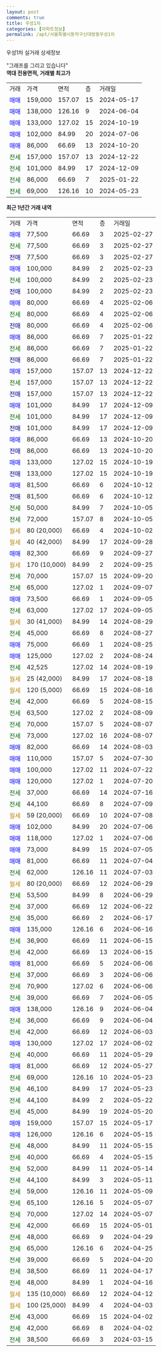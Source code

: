 ```yaml
---
layout: post
comments: true
title: 우성1차
categories: [아파트정보]
permalink: /apt/서울특별시동작구신대방동우성1차
---
```


우성1차 실거래 상세정보

<script type="text/javascript">
  google.charts.load('current', {'packages':['line', 'corechart']});
  google.charts.setOnLoadCallback(drawChart);

  function drawChart() {
    var data = new google.visualization.DataTable();
    data.addColumn('date', '거래일');
    data.addColumn('number', "매매");
    data.addColumn('number', "전세");
    data.addColumn('number', "전매");

    data.addRows([[new Date(Date.parse("2025-02-27")), 77500, null, null], [new Date(Date.parse("2025-02-27")), null, 77500, null], [new Date(Date.parse("2025-02-27")), null, null, 77500], [new Date(Date.parse("2025-02-23")), 100000, null, null], [new Date(Date.parse("2025-02-23")), null, 100000, null], [new Date(Date.parse("2025-02-23")), null, null, 100000], [new Date(Date.parse("2025-02-06")), 80000, null, null], [new Date(Date.parse("2025-02-06")), null, 80000, null], [new Date(Date.parse("2025-02-06")), null, null, 80000], [new Date(Date.parse("2025-01-22")), 86000, null, null], [new Date(Date.parse("2025-01-22")), null, 86000, null], [new Date(Date.parse("2025-01-22")), null, null, 86000], [new Date(Date.parse("2024-12-22")), 157000, null, null], [new Date(Date.parse("2024-12-22")), null, 157000, null], [new Date(Date.parse("2024-12-22")), null, null, 157000], [new Date(Date.parse("2024-12-09")), 101000, null, null], [new Date(Date.parse("2024-12-09")), null, 101000, null], [new Date(Date.parse("2024-12-09")), null, null, 101000], [new Date(Date.parse("2024-10-20")), 86000, null, null], [new Date(Date.parse("2024-10-20")), null, null, 86000], [new Date(Date.parse("2024-10-19")), 133000, null, null], [new Date(Date.parse("2024-10-19")), null, null, 133000], [new Date(Date.parse("2024-10-12")), 81500, null, null], [new Date(Date.parse("2024-10-12")), null, null, 81500], [new Date(Date.parse("2024-10-05")), null, 50000, null], [new Date(Date.parse("2024-10-05")), null, 72000, null], [new Date(Date.parse("2024-10-02")), null, null, null], [new Date(Date.parse("2024-09-28")), null, null, null], [new Date(Date.parse("2024-09-27")), 82300, null, null], [new Date(Date.parse("2024-09-25")), null, null, null], [new Date(Date.parse("2024-09-20")), null, 70000, null], [new Date(Date.parse("2024-09-07")), null, 65000, null], [new Date(Date.parse("2024-09-05")), 73500, null, null], [new Date(Date.parse("2024-09-05")), null, 63000, null], [new Date(Date.parse("2024-08-29")), null, null, null], [new Date(Date.parse("2024-08-27")), null, 45000, null], [new Date(Date.parse("2024-08-25")), 75000, null, null], [new Date(Date.parse("2024-08-24")), 125000, null, null], [new Date(Date.parse("2024-08-19")), null, 42525, null], [new Date(Date.parse("2024-08-18")), null, null, null], [new Date(Date.parse("2024-08-16")), null, null, null], [new Date(Date.parse("2024-08-15")), null, 42000, null], [new Date(Date.parse("2024-08-09")), null, 63500, null], [new Date(Date.parse("2024-08-07")), null, 70000, null], [new Date(Date.parse("2024-08-07")), null, 73000, null], [new Date(Date.parse("2024-08-03")), 82000, null, null], [new Date(Date.parse("2024-07-30")), 110000, null, null], [new Date(Date.parse("2024-07-22")), 100000, null, null], [new Date(Date.parse("2024-07-20")), 120000, null, null], [new Date(Date.parse("2024-07-16")), null, 37000, null], [new Date(Date.parse("2024-07-09")), null, 44100, null], [new Date(Date.parse("2024-07-08")), null, null, null], [new Date(Date.parse("2024-07-06")), 102000, null, null], [new Date(Date.parse("2024-07-06")), 118000, null, null], [new Date(Date.parse("2024-07-05")), 73000, null, null], [new Date(Date.parse("2024-07-04")), 81000, null, null], [new Date(Date.parse("2024-07-03")), null, 62000, null], [new Date(Date.parse("2024-06-29")), null, null, null], [new Date(Date.parse("2024-06-29")), null, 53500, null], [new Date(Date.parse("2024-06-22")), null, 37000, null], [new Date(Date.parse("2024-06-17")), null, 35000, null], [new Date(Date.parse("2024-06-16")), 135000, null, null], [new Date(Date.parse("2024-06-15")), null, 36900, null], [new Date(Date.parse("2024-06-15")), null, 42000, null], [new Date(Date.parse("2024-06-06")), 81000, null, null], [new Date(Date.parse("2024-06-06")), null, 37000, null], [new Date(Date.parse("2024-06-06")), null, 70900, null], [new Date(Date.parse("2024-06-05")), null, 39000, null], [new Date(Date.parse("2024-06-04")), 138000, null, null], [new Date(Date.parse("2024-06-04")), null, 36000, null], [new Date(Date.parse("2024-06-03")), null, 42000, null], [new Date(Date.parse("2024-06-02")), 130000, null, null], [new Date(Date.parse("2024-05-29")), null, 40000, null], [new Date(Date.parse("2024-05-27")), 81000, null, null], [new Date(Date.parse("2024-05-23")), null, 69000, null], [new Date(Date.parse("2024-05-23")), null, 46100, null], [new Date(Date.parse("2024-05-22")), null, 44100, null], [new Date(Date.parse("2024-05-20")), null, 45000, null], [new Date(Date.parse("2024-05-17")), 159000, null, null], [new Date(Date.parse("2024-05-15")), 126000, null, null], [new Date(Date.parse("2024-05-15")), null, 48000, null], [new Date(Date.parse("2024-05-15")), null, 40000, null], [new Date(Date.parse("2024-05-14")), null, 52000, null], [new Date(Date.parse("2024-05-11")), null, 44100, null], [new Date(Date.parse("2024-05-09")), null, 59000, null], [new Date(Date.parse("2024-05-07")), null, 65100, null], [new Date(Date.parse("2024-05-07")), null, 70000, null], [new Date(Date.parse("2024-05-01")), null, 42000, null], [new Date(Date.parse("2024-04-29")), null, 48000, null], [new Date(Date.parse("2024-04-25")), null, 65000, null], [new Date(Date.parse("2024-04-20")), null, 39000, null], [new Date(Date.parse("2024-04-17")), null, 38500, null], [new Date(Date.parse("2024-04-16")), null, 48000, null], [new Date(Date.parse("2024-04-12")), null, null, null], [new Date(Date.parse("2024-04-03")), null, null, null], [new Date(Date.parse("2024-04-02")), null, 43000, null], [new Date(Date.parse("2024-04-02")), null, 42000, null], [new Date(Date.parse("2024-03-15")), null, 38500, null]]);

    var options = {
      hAxis: {
        format: 'yyyy/MM/dd'
      },    
      lineWidth: 0,
      pointsVisible: true,    
      title: '최근 1년간 유형별 실거래가 분포',
      legend: { position: 'bottom' }
    };

    var formatter = new google.visualization.NumberFormat({pattern:'###,###'} );
    formatter.format(data, 1);
    formatter.format(data, 2);
    
    setTimeout(function() {
        var chart = new google.visualization.LineChart(document.getElementById('columnchart_material'));
        chart.draw(data, (options));
        document.getElementById('loading').style.display = 'none';
    }, 200);
  }
</script>


<div id="loading" style="z-index:20; display: block; margin-left: 0px">"그래프를 그리고 있습니다"</div>
<div id="columnchart_material" style="width: 95%; margin-left: 0px; display: block"></div>
<!-- contents start -->
<b>역대 전용면적, 거래별 최고가</b>
<table class="sortable">
    <tr>
      <td>거래</td>
      <td>가격</td>
      <td>면적</td>
      <td>층</td>
      <td>거래일</td>
    </tr>
        <tr>
          <td><a style="color: blue">매매</a></td>
          <td>159,000</td>
          <td>157.07</td>
          <td>15</td>
          <td>2024-05-17</td>
        </tr>            <tr>
          <td><a style="color: blue">매매</a></td>
          <td>138,000</td>
          <td>126.16</td>
          <td>9</td>
          <td>2024-06-04</td>
        </tr>            <tr>
          <td><a style="color: blue">매매</a></td>
          <td>133,000</td>
          <td>127.02</td>
          <td>15</td>
          <td>2024-10-19</td>
        </tr>            <tr>
          <td><a style="color: blue">매매</a></td>
          <td>102,000</td>
          <td>84.99</td>
          <td>20</td>
          <td>2024-07-06</td>
        </tr>            <tr>
          <td><a style="color: blue">매매</a></td>
          <td>86,000</td>
          <td>66.69</td>
          <td>13</td>
          <td>2024-10-20</td>
        </tr>        
        <tr>
              <td><a style="color: darkgreen">전세</a></td>
              <td>157,000</td>
              <td>157.07</td>
              <td>13</td>
              <td>2024-12-22</td>
            </tr>            <tr>
              <td><a style="color: darkgreen">전세</a></td>
              <td>101,000</td>
              <td>84.99</td>
              <td>17</td>
              <td>2024-12-09</td>
            </tr>            <tr>
              <td><a style="color: darkgreen">전세</a></td>
              <td>86,000</td>
              <td>66.69</td>
              <td>7</td>
              <td>2025-01-22</td>
            </tr>            <tr>
              <td><a style="color: darkgreen">전세</a></td>
              <td>69,000</td>
              <td>126.16</td>
              <td>10</td>
              <td>2024-05-23</td>
            </tr>        
    
</table>

<b>최근 1년간 거래 내역</b>

<table class="sortable">
    <tr>
      <td>거래</td>
      <td>가격</td>
      <td>면적</td>
      <td>층</td>
      <td>거래일</td>
    </tr>
    <tr>
      <td><a style="color: blue">매매</a></td>
      <td>77,500</td>
      <td>66.69</td>
      <td>3</td>
      <td>2025-02-27</td>
    </tr>          <tr>
      <td><a style="color: darkgreen">전세</a></td>
      <td>77,500</td>
      <td>66.69</td>
      <td>3</td>
      <td>2025-02-27</td>
    </tr>          <tr>
      <td><a style="color: darkblue">전매</a></td>
      <td>77,500</td>
      <td>66.69</td>
      <td>3</td>
      <td>2025-02-27</td>
    </tr>          <tr>
      <td><a style="color: blue">매매</a></td>
      <td>100,000</td>
      <td>84.99</td>
      <td>2</td>
      <td>2025-02-23</td>
    </tr>          <tr>
      <td><a style="color: darkgreen">전세</a></td>
      <td>100,000</td>
      <td>84.99</td>
      <td>2</td>
      <td>2025-02-23</td>
    </tr>          <tr>
      <td><a style="color: darkblue">전매</a></td>
      <td>100,000</td>
      <td>84.99</td>
      <td>2</td>
      <td>2025-02-23</td>
    </tr>          <tr>
      <td><a style="color: blue">매매</a></td>
      <td>80,000</td>
      <td>66.69</td>
      <td>4</td>
      <td>2025-02-06</td>
    </tr>          <tr>
      <td><a style="color: darkgreen">전세</a></td>
      <td>80,000</td>
      <td>66.69</td>
      <td>4</td>
      <td>2025-02-06</td>
    </tr>          <tr>
      <td><a style="color: darkblue">전매</a></td>
      <td>80,000</td>
      <td>66.69</td>
      <td>4</td>
      <td>2025-02-06</td>
    </tr>          <tr>
      <td><a style="color: blue">매매</a></td>
      <td>86,000</td>
      <td>66.69</td>
      <td>7</td>
      <td>2025-01-22</td>
    </tr>          <tr>
      <td><a style="color: darkgreen">전세</a></td>
      <td>86,000</td>
      <td>66.69</td>
      <td>7</td>
      <td>2025-01-22</td>
    </tr>          <tr>
      <td><a style="color: darkblue">전매</a></td>
      <td>86,000</td>
      <td>66.69</td>
      <td>7</td>
      <td>2025-01-22</td>
    </tr>          <tr>
      <td><a style="color: blue">매매</a></td>
      <td>157,000</td>
      <td>157.07</td>
      <td>13</td>
      <td>2024-12-22</td>
    </tr>          <tr>
      <td><a style="color: darkgreen">전세</a></td>
      <td>157,000</td>
      <td>157.07</td>
      <td>13</td>
      <td>2024-12-22</td>
    </tr>          <tr>
      <td><a style="color: darkblue">전매</a></td>
      <td>157,000</td>
      <td>157.07</td>
      <td>13</td>
      <td>2024-12-22</td>
    </tr>          <tr>
      <td><a style="color: blue">매매</a></td>
      <td>101,000</td>
      <td>84.99</td>
      <td>17</td>
      <td>2024-12-09</td>
    </tr>          <tr>
      <td><a style="color: darkgreen">전세</a></td>
      <td>101,000</td>
      <td>84.99</td>
      <td>17</td>
      <td>2024-12-09</td>
    </tr>          <tr>
      <td><a style="color: darkblue">전매</a></td>
      <td>101,000</td>
      <td>84.99</td>
      <td>17</td>
      <td>2024-12-09</td>
    </tr>          <tr>
      <td><a style="color: blue">매매</a></td>
      <td>86,000</td>
      <td>66.69</td>
      <td>13</td>
      <td>2024-10-20</td>
    </tr>          <tr>
      <td><a style="color: darkblue">전매</a></td>
      <td>86,000</td>
      <td>66.69</td>
      <td>13</td>
      <td>2024-10-20</td>
    </tr>          <tr>
      <td><a style="color: blue">매매</a></td>
      <td>133,000</td>
      <td>127.02</td>
      <td>15</td>
      <td>2024-10-19</td>
    </tr>          <tr>
      <td><a style="color: darkblue">전매</a></td>
      <td>133,000</td>
      <td>127.02</td>
      <td>15</td>
      <td>2024-10-19</td>
    </tr>          <tr>
      <td><a style="color: blue">매매</a></td>
      <td>81,500</td>
      <td>66.69</td>
      <td>6</td>
      <td>2024-10-12</td>
    </tr>          <tr>
      <td><a style="color: darkblue">전매</a></td>
      <td>81,500</td>
      <td>66.69</td>
      <td>6</td>
      <td>2024-10-12</td>
    </tr>          <tr>
      <td><a style="color: darkgreen">전세</a></td>
      <td>50,000</td>
      <td>84.99</td>
      <td>7</td>
      <td>2024-10-05</td>
    </tr>          <tr>
      <td><a style="color: darkgreen">전세</a></td>
      <td>72,000</td>
      <td>157.07</td>
      <td>8</td>
      <td>2024-10-05</td>
    </tr>          <tr>
      <td><a style="color: darkgoldenrod">월세</a></td>
      <td>80 (20,000)</td>
      <td>66.69</td>
      <td>4</td>
      <td>2024-10-02</td>
    </tr>          <tr>
      <td><a style="color: darkgoldenrod">월세</a></td>
      <td>40 (42,000)</td>
      <td>84.99</td>
      <td>17</td>
      <td>2024-09-28</td>
    </tr>          <tr>
      <td><a style="color: blue">매매</a></td>
      <td>82,300</td>
      <td>66.69</td>
      <td>9</td>
      <td>2024-09-27</td>
    </tr>          <tr>
      <td><a style="color: darkgoldenrod">월세</a></td>
      <td>170 (10,000)</td>
      <td>84.99</td>
      <td>2</td>
      <td>2024-09-25</td>
    </tr>          <tr>
      <td><a style="color: darkgreen">전세</a></td>
      <td>70,000</td>
      <td>157.07</td>
      <td>15</td>
      <td>2024-09-20</td>
    </tr>          <tr>
      <td><a style="color: darkgreen">전세</a></td>
      <td>65,000</td>
      <td>127.02</td>
      <td>1</td>
      <td>2024-09-07</td>
    </tr>          <tr>
      <td><a style="color: blue">매매</a></td>
      <td>73,500</td>
      <td>66.69</td>
      <td>1</td>
      <td>2024-09-05</td>
    </tr>          <tr>
      <td><a style="color: darkgreen">전세</a></td>
      <td>63,000</td>
      <td>127.02</td>
      <td>17</td>
      <td>2024-09-05</td>
    </tr>          <tr>
      <td><a style="color: darkgoldenrod">월세</a></td>
      <td>30 (41,000)</td>
      <td>84.99</td>
      <td>14</td>
      <td>2024-08-29</td>
    </tr>          <tr>
      <td><a style="color: darkgreen">전세</a></td>
      <td>45,000</td>
      <td>66.69</td>
      <td>8</td>
      <td>2024-08-27</td>
    </tr>          <tr>
      <td><a style="color: blue">매매</a></td>
      <td>75,000</td>
      <td>66.69</td>
      <td>1</td>
      <td>2024-08-25</td>
    </tr>          <tr>
      <td><a style="color: blue">매매</a></td>
      <td>125,000</td>
      <td>127.02</td>
      <td>2</td>
      <td>2024-08-24</td>
    </tr>          <tr>
      <td><a style="color: darkgreen">전세</a></td>
      <td>42,525</td>
      <td>127.02</td>
      <td>14</td>
      <td>2024-08-19</td>
    </tr>          <tr>
      <td><a style="color: darkgoldenrod">월세</a></td>
      <td>25 (42,000)</td>
      <td>84.99</td>
      <td>17</td>
      <td>2024-08-18</td>
    </tr>          <tr>
      <td><a style="color: darkgoldenrod">월세</a></td>
      <td>120 (5,000)</td>
      <td>66.69</td>
      <td>15</td>
      <td>2024-08-16</td>
    </tr>          <tr>
      <td><a style="color: darkgreen">전세</a></td>
      <td>42,000</td>
      <td>66.69</td>
      <td>5</td>
      <td>2024-08-15</td>
    </tr>          <tr>
      <td><a style="color: darkgreen">전세</a></td>
      <td>63,500</td>
      <td>127.02</td>
      <td>2</td>
      <td>2024-08-09</td>
    </tr>          <tr>
      <td><a style="color: darkgreen">전세</a></td>
      <td>70,000</td>
      <td>157.07</td>
      <td>5</td>
      <td>2024-08-07</td>
    </tr>          <tr>
      <td><a style="color: darkgreen">전세</a></td>
      <td>73,000</td>
      <td>127.02</td>
      <td>16</td>
      <td>2024-08-07</td>
    </tr>          <tr>
      <td><a style="color: blue">매매</a></td>
      <td>82,000</td>
      <td>66.69</td>
      <td>14</td>
      <td>2024-08-03</td>
    </tr>          <tr>
      <td><a style="color: blue">매매</a></td>
      <td>110,000</td>
      <td>157.07</td>
      <td>5</td>
      <td>2024-07-30</td>
    </tr>          <tr>
      <td><a style="color: blue">매매</a></td>
      <td>100,000</td>
      <td>127.02</td>
      <td>11</td>
      <td>2024-07-22</td>
    </tr>          <tr>
      <td><a style="color: blue">매매</a></td>
      <td>120,000</td>
      <td>127.02</td>
      <td>1</td>
      <td>2024-07-20</td>
    </tr>          <tr>
      <td><a style="color: darkgreen">전세</a></td>
      <td>37,000</td>
      <td>66.69</td>
      <td>14</td>
      <td>2024-07-16</td>
    </tr>          <tr>
      <td><a style="color: darkgreen">전세</a></td>
      <td>44,100</td>
      <td>66.69</td>
      <td>8</td>
      <td>2024-07-09</td>
    </tr>          <tr>
      <td><a style="color: darkgoldenrod">월세</a></td>
      <td>59 (20,000)</td>
      <td>66.69</td>
      <td>10</td>
      <td>2024-07-08</td>
    </tr>          <tr>
      <td><a style="color: blue">매매</a></td>
      <td>102,000</td>
      <td>84.99</td>
      <td>20</td>
      <td>2024-07-06</td>
    </tr>          <tr>
      <td><a style="color: blue">매매</a></td>
      <td>118,000</td>
      <td>127.02</td>
      <td>1</td>
      <td>2024-07-06</td>
    </tr>          <tr>
      <td><a style="color: blue">매매</a></td>
      <td>73,000</td>
      <td>84.99</td>
      <td>15</td>
      <td>2024-07-05</td>
    </tr>          <tr>
      <td><a style="color: blue">매매</a></td>
      <td>81,000</td>
      <td>66.69</td>
      <td>11</td>
      <td>2024-07-04</td>
    </tr>          <tr>
      <td><a style="color: darkgreen">전세</a></td>
      <td>62,000</td>
      <td>126.16</td>
      <td>11</td>
      <td>2024-07-03</td>
    </tr>          <tr>
      <td><a style="color: darkgoldenrod">월세</a></td>
      <td>80 (20,000)</td>
      <td>66.69</td>
      <td>12</td>
      <td>2024-06-29</td>
    </tr>          <tr>
      <td><a style="color: darkgreen">전세</a></td>
      <td>53,500</td>
      <td>84.99</td>
      <td>8</td>
      <td>2024-06-29</td>
    </tr>          <tr>
      <td><a style="color: darkgreen">전세</a></td>
      <td>37,000</td>
      <td>66.69</td>
      <td>12</td>
      <td>2024-06-22</td>
    </tr>          <tr>
      <td><a style="color: darkgreen">전세</a></td>
      <td>35,000</td>
      <td>66.69</td>
      <td>2</td>
      <td>2024-06-17</td>
    </tr>          <tr>
      <td><a style="color: blue">매매</a></td>
      <td>135,000</td>
      <td>126.16</td>
      <td>6</td>
      <td>2024-06-16</td>
    </tr>          <tr>
      <td><a style="color: darkgreen">전세</a></td>
      <td>36,900</td>
      <td>66.69</td>
      <td>11</td>
      <td>2024-06-15</td>
    </tr>          <tr>
      <td><a style="color: darkgreen">전세</a></td>
      <td>42,000</td>
      <td>66.69</td>
      <td>13</td>
      <td>2024-06-15</td>
    </tr>          <tr>
      <td><a style="color: blue">매매</a></td>
      <td>81,000</td>
      <td>66.69</td>
      <td>5</td>
      <td>2024-06-06</td>
    </tr>          <tr>
      <td><a style="color: darkgreen">전세</a></td>
      <td>37,000</td>
      <td>66.69</td>
      <td>3</td>
      <td>2024-06-06</td>
    </tr>          <tr>
      <td><a style="color: darkgreen">전세</a></td>
      <td>70,900</td>
      <td>127.02</td>
      <td>6</td>
      <td>2024-06-06</td>
    </tr>          <tr>
      <td><a style="color: darkgreen">전세</a></td>
      <td>39,000</td>
      <td>66.69</td>
      <td>7</td>
      <td>2024-06-05</td>
    </tr>          <tr>
      <td><a style="color: blue">매매</a></td>
      <td>138,000</td>
      <td>126.16</td>
      <td>9</td>
      <td>2024-06-04</td>
    </tr>          <tr>
      <td><a style="color: darkgreen">전세</a></td>
      <td>36,000</td>
      <td>66.69</td>
      <td>9</td>
      <td>2024-06-04</td>
    </tr>          <tr>
      <td><a style="color: darkgreen">전세</a></td>
      <td>42,000</td>
      <td>66.69</td>
      <td>12</td>
      <td>2024-06-03</td>
    </tr>          <tr>
      <td><a style="color: blue">매매</a></td>
      <td>130,000</td>
      <td>127.02</td>
      <td>17</td>
      <td>2024-06-02</td>
    </tr>          <tr>
      <td><a style="color: darkgreen">전세</a></td>
      <td>40,000</td>
      <td>66.69</td>
      <td>11</td>
      <td>2024-05-29</td>
    </tr>          <tr>
      <td><a style="color: blue">매매</a></td>
      <td>81,000</td>
      <td>66.69</td>
      <td>12</td>
      <td>2024-05-27</td>
    </tr>          <tr>
      <td><a style="color: darkgreen">전세</a></td>
      <td>69,000</td>
      <td>126.16</td>
      <td>10</td>
      <td>2024-05-23</td>
    </tr>          <tr>
      <td><a style="color: darkgreen">전세</a></td>
      <td>46,100</td>
      <td>84.99</td>
      <td>17</td>
      <td>2024-05-23</td>
    </tr>          <tr>
      <td><a style="color: darkgreen">전세</a></td>
      <td>44,100</td>
      <td>84.99</td>
      <td>2</td>
      <td>2024-05-22</td>
    </tr>          <tr>
      <td><a style="color: darkgreen">전세</a></td>
      <td>45,000</td>
      <td>84.99</td>
      <td>19</td>
      <td>2024-05-20</td>
    </tr>          <tr>
      <td><a style="color: blue">매매</a></td>
      <td>159,000</td>
      <td>157.07</td>
      <td>15</td>
      <td>2024-05-17</td>
    </tr>          <tr>
      <td><a style="color: blue">매매</a></td>
      <td>126,000</td>
      <td>126.16</td>
      <td>6</td>
      <td>2024-05-15</td>
    </tr>          <tr>
      <td><a style="color: darkgreen">전세</a></td>
      <td>48,000</td>
      <td>84.99</td>
      <td>11</td>
      <td>2024-05-15</td>
    </tr>          <tr>
      <td><a style="color: darkgreen">전세</a></td>
      <td>40,000</td>
      <td>66.69</td>
      <td>4</td>
      <td>2024-05-15</td>
    </tr>          <tr>
      <td><a style="color: darkgreen">전세</a></td>
      <td>52,000</td>
      <td>84.99</td>
      <td>11</td>
      <td>2024-05-14</td>
    </tr>          <tr>
      <td><a style="color: darkgreen">전세</a></td>
      <td>44,100</td>
      <td>84.99</td>
      <td>3</td>
      <td>2024-05-11</td>
    </tr>          <tr>
      <td><a style="color: darkgreen">전세</a></td>
      <td>59,000</td>
      <td>126.16</td>
      <td>11</td>
      <td>2024-05-09</td>
    </tr>          <tr>
      <td><a style="color: darkgreen">전세</a></td>
      <td>65,100</td>
      <td>126.16</td>
      <td>5</td>
      <td>2024-05-07</td>
    </tr>          <tr>
      <td><a style="color: darkgreen">전세</a></td>
      <td>70,000</td>
      <td>127.02</td>
      <td>14</td>
      <td>2024-05-07</td>
    </tr>          <tr>
      <td><a style="color: darkgreen">전세</a></td>
      <td>42,000</td>
      <td>66.69</td>
      <td>15</td>
      <td>2024-05-01</td>
    </tr>          <tr>
      <td><a style="color: darkgreen">전세</a></td>
      <td>48,000</td>
      <td>66.69</td>
      <td>9</td>
      <td>2024-04-29</td>
    </tr>          <tr>
      <td><a style="color: darkgreen">전세</a></td>
      <td>65,000</td>
      <td>126.16</td>
      <td>6</td>
      <td>2024-04-25</td>
    </tr>          <tr>
      <td><a style="color: darkgreen">전세</a></td>
      <td>39,000</td>
      <td>66.69</td>
      <td>5</td>
      <td>2024-04-20</td>
    </tr>          <tr>
      <td><a style="color: darkgreen">전세</a></td>
      <td>38,500</td>
      <td>66.69</td>
      <td>11</td>
      <td>2024-04-17</td>
    </tr>          <tr>
      <td><a style="color: darkgreen">전세</a></td>
      <td>48,000</td>
      <td>84.99</td>
      <td>1</td>
      <td>2024-04-16</td>
    </tr>          <tr>
      <td><a style="color: darkgoldenrod">월세</a></td>
      <td>135 (10,000)</td>
      <td>66.69</td>
      <td>12</td>
      <td>2024-04-12</td>
    </tr>          <tr>
      <td><a style="color: darkgoldenrod">월세</a></td>
      <td>100 (25,000)</td>
      <td>84.99</td>
      <td>4</td>
      <td>2024-04-03</td>
    </tr>          <tr>
      <td><a style="color: darkgreen">전세</a></td>
      <td>43,000</td>
      <td>66.69</td>
      <td>15</td>
      <td>2024-04-02</td>
    </tr>          <tr>
      <td><a style="color: darkgreen">전세</a></td>
      <td>42,000</td>
      <td>66.69</td>
      <td>8</td>
      <td>2024-04-02</td>
    </tr>          <tr>
      <td><a style="color: darkgreen">전세</a></td>
      <td>38,500</td>
      <td>66.69</td>
      <td>3</td>
      <td>2024-03-15</td>
    </tr>      </table>
<!-- contents end -->    

